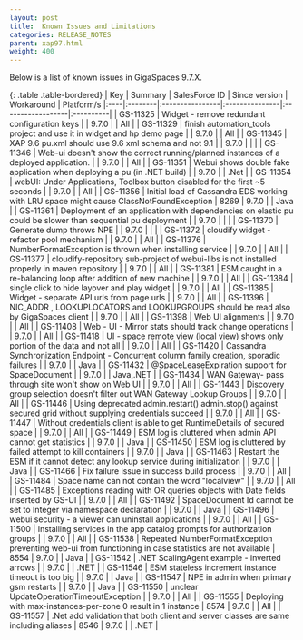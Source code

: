 ```yaml
---
layout: post
title:  Known Issues and Limitations
categories: RELEASE_NOTES
parent: xap97.html
weight: 400
---
```



Below is a list of known issues in GigaSpaces 9.7.X.


{: .table .table-bordered}
| Key | Summary | SalesForce ID | Since version | Workaround | Platform/s
|:----|:--------|:----------------|:---------------|:------------------|:----------|
| GS-11325 | Widget - remove redundant configuration keys | | 9.7.0 | | All |
| GS-11329 | finish automation_tools project and use it in widget and hp demo page | | 9.7.0 | | All |
| GS-11345 | XAP 9.6 pu.xml should use 9.6 xml schema and not 9.1 | | 9.7.0 | | |
| GS-11346 | Web-ui doesn't show the correct running/planned instances of a deployed application. | | 9.7.0 | | All |
| GS-11351 | Webui shows double fake application when deploying a pu (in .NET build) | | 9.7.0 | | .Net |
| GS-11354 | webUI: Under Applications, Toolbox button disabled for the first ~5 seconds | | 9.7.0 | | All |
| GS-11356 | Initial load of Cassandra EDS working with LRU space might cause ClassNotFoundException | 8269 | 9.7.0 | | Java |
| GS-11361 | Deployment of an application with dependencies on elastic pu could be slower than sequential pu deployment | | 9.7.0 | | |
| GS-11370 | Generate dump throws NPE | | 9.7.0 | | |
| GS-11372 | cloudify widget - refactor pool mechanism | | 9.7.0 | | All |
| GS-11376 | NumberFormatException is thrown when installing service | | 9.7.0 | | All |
| GS-11377 | cloudify-repository sub-project of webui-libs is not installed properly in maven repository | | 9.7.0 | | All |
| GS-11381 | ESM caught in a re-balancing loop after addition of new machine | | 9.7.0 | | All |
| GS-11384 | single click to hide layover and play widget | | 9.7.0 | | All |
| GS-11385 | Widget - separate API urls from page urls | | 9.7.0 | | All |
| GS-11396 | NIC_ADDR , LOOKUPLOCATORS and LOOKUPGROUPS should be read also by GigaSpaces client | | 9.7.0 | | All |
| GS-11398 | Web UI alignments | | 9.7.0 | | All |
| GS-11408 | Web - UI - Mirror stats should track change operations | | 9.7.0 | | All |
| GS-11418 | UI - space remote view (local view) shows only portion of the data and not all | | 9.7.0 | | All |
| GS-11420 | Cassandra Synchronization Endpoint - Concurrent column family creation, sporadic failures | | 9.7.0 | | Java |
| GS-11432 | @SpaceLeaseExpiration support for SpaceDocument | | 9.7.0 | | Java,.NET |
| GS-11434 | WAN Gateway- pass through site won't show on Web UI | | 9.7.0 | | All |
| GS-11443 | Discovery group selection doesn't filter out WAN Gateway Lookup Groups | | 9.7.0 | | All |
| GS-11446 | Using deprecated admin.restart() admin.stop() against secured grid without supplying credentials succeed | | 9.7.0 | | All |
| GS-11447 | Without credentials client is able to get RuntimeDetails of secured space | | 9.7.0 | | All |
| GS-11449 | ESM log is cluttered when admin API cannot get statistics | | 9.7.0 | | Java |
| GS-11450 | ESM log is cluttered by failed attempt to kill containers | | 9.7.0 | | Java |
| GS-11463 | Restart the ESM if it cannot detect any lookup service during initialization | | 9.7.0 | | Java |
| GS-11466 | Fix failure issue in success build process | | 9.7.0 | | All |
| GS-11484 | Space name can not contain the word "localview" | | 9.7.0 | | All |
| GS-11485 | Exceptions reading with OR queries objects with Date fields inserted by GS-UI | | 9.7.0 | | All |
| GS-11492 | SpaceDocument Id cannot be set to Integer via namespace declaration | | 9.7.0 | | Java |
| GS-11496 | webui security - a viewer can uninstall applications | | 9.7.0 | | All |
| GS-11500 | Installing services in the app catalog prompts for authorization groups | | 9.7.0 | | All |
| GS-11538 | Repeated NumberFormatException preventing web-ui from functioning in case statistics are not available | 8554 | 9.7.0 | | Java |
| GS-11542 | .NET ScalingAgent example - inverted arrows | | 9.7.0 | | .NET |
| GS-11546 | ESM stateless increment instance timeout is too big | | 9.7.0 | | Java |
| GS-11547 | NPE in admin when primary gsm restarts | | 9.7.0 | | Java |
| GS-11550 | unclear UpdateOperationTimeoutException | | 9.7.0 | | All |
| GS-11555 | Deploying with max-instances-per-zone 0 result in 1 instance | 8574 | 9.7.0 | | All |
| GS-11557 | .Net add validation that both client and server classes are same including aliases | 8546 | 9.7.0 | | .NET |